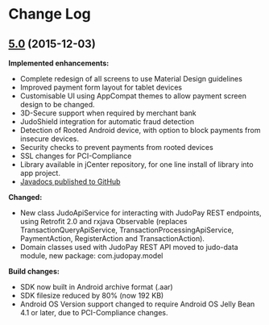 # Change Log

## [5.0](https://github.com/judopay/Judo-Android/tree/5.0) (2015-12-03)

**Implemented enhancements:**
- Complete redesign of all screens to use Material Design guidelines
- Improved payment form layout for tablet devices
- Customisable UI using AppCompat themes to allow payment screen design to be changed.
- 3D-Secure support when required by merchant bank
- JudoShield integration for automatic fraud detection
- Detection of Rooted Android device, with option to block payments from insecure devices.
- Security checks to prevent payments from rooted devices
- SSL changes for PCI-Compliance
- Library available in jCenter repository, for one line install of library into app project.
- [Javadocs published to GitHub](http://judopay.github.io/Judo-Android/)

**Changed:**
- New class JudoApiService for interacting with JudoPay REST endpoints, using Retrofit 2.0 and rxjava Observable (replaces TransactionQueryApiService, TransactionProcessingApiService, PaymentAction, RegisterAction and TransactionAction).
- Domain classes used with JudoPay REST API moved to judo-data module, new package: com.judopay.model

**Build changes:**
- SDK now built in Android archive format (.aar)
- SDK filesize reduced by 80% (now 192 KB)
- Android OS Version support changed to require Android OS Jelly Bean 4.1 or later, due to PCI-Compliance changes.
